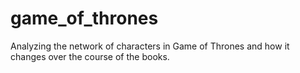 # game_of_thrones
Analyzing the network of characters in Game of Thrones and how it changes over the course of the books.
